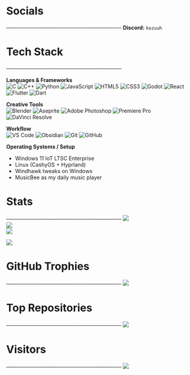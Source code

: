 # Socials
───────────────────────────────
**Discord:** `kozuuh`  


# Tech Stack
───────────────────────────────

**Languages & Frameworks**  
![C](https://img.shields.io/badge/c-%2300599C.svg?style=flat&logo=c&logoColor=white)
![C++](https://img.shields.io/badge/c++-%2300599C.svg?style=flat&logo=cplusplus&logoColor=white)
![Python](https://img.shields.io/badge/python-3670A0?style=flat&logo=python&logoColor=ffdd54)
![JavaScript](https://img.shields.io/badge/javascript-%23323330.svg?style=flat&logo=javascript&logoColor=%23F7DF1E)
![HTML5](https://img.shields.io/badge/html5-%23E34F26.svg?style=flat&logo=html5&logoColor=white)
![CSS3](https://img.shields.io/badge/css3-%231572B6.svg?style=flat&logo=css3&logoColor=white)
![Godot](https://img.shields.io/badge/Godot-%23121011.svg?style=flat&logo=godot-engine&logoColor=white)
![React](https://img.shields.io/badge/react-%2320232a.svg?style=flat&logo=react&logoColor=%2361DAFB)
![Flutter](https://img.shields.io/badge/Flutter-%2302569B.svg?style=flat&logo=flutter&logoColor=white)
![Dart](https://img.shields.io/badge/Dart-%230175C2.svg?style=flat&logo=dart&logoColor=white)  

**Creative Tools**  
![Blender](https://img.shields.io/badge/blender-%23F5792A.svg?style=flat&logo=blender&logoColor=white)
![Aseprite](https://img.shields.io/badge/Aseprite-000?style=flat&logo=Aseprite&logoColor=7D929E)
![Adobe Photoshop](https://img.shields.io/badge/photoshop-31A8FF?style=flat&logo=adobephotoshop&logoColor=white)
![Premiere Pro](https://img.shields.io/badge/premiere_pro-9999FF?style=flat&logo=adobepremierepro&logoColor=white)
![DaVinci Resolve](https://img.shields.io/badge/davinci_resolve-233648?style=flat&logo=davinciresolve&logoColor=08f)

**Workflow**  
![VS Code](https://img.shields.io/badge/VSCode-007ACC?style=flat&logo=visual-studio-code&logoColor=white)
![Obsidian](https://img.shields.io/badge/Obsidian-483699?style=flat&logo=obsidian&logoColor=white)
![Git](https://img.shields.io/badge/git-%23F05033.svg?style=flat&logo=git&logoColor=white)
![GitHub](https://img.shields.io/badge/github-%23121011.svg?style=flat&logo=github&logoColor=white)

**Operating Systems / Setup**  
- Windows 11 IoT LTSC Enterprise  
- Linux (CashyOS + Hyprland)  
- Windhawk tweaks on Windows  
- MusicBee as my daily music player  


# Stats
───────────────────────────────
![](https://github-readme-stats.vercel.app/api?username=zanderooo&theme=transparent&hide_border=true&include_all_commits=true&count_private=false)  
![](https://github-readme-streak-stats.herokuapp.com/?user=zanderooo&theme=transparent&hide_border=true)  
![](https://github-readme-stats.vercel.app/api/top-langs/?username=zanderooo&theme=transparent&hide_border=true&layout=compact)  

![](https://github.r2v.ch/codewars?user=zandero&name=true&top_languages=true&stroke=%23595959&theme=dark)


# GitHub Trophies
───────────────────────────────
![](https://github-profile-trophy.vercel.app/?username=zanderooo&theme=algolia&no-frame=true&no-bg=true&margin-w=8)


# Top Repositories
───────────────────────────────
![](https://github-contributor-stats.vercel.app/api?username=zanderooo&limit=5&theme=dark&combine_all_yearly_contributions=true)


# Visitors
───────────────────────────────
[![](https://visitcount.itsvg.in/api?id=zanderooo&icon=0&color=6)](https://visitcount.itsvg.in)
